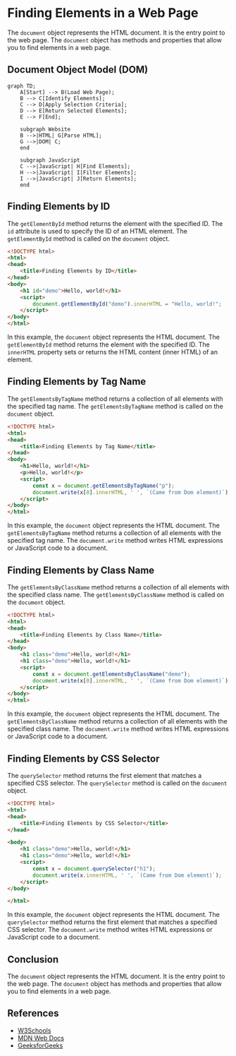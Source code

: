 # Finding Elements in a Web Page 

The `document` object represents the HTML document. It is the entry point to the web page. The `document` object has methods and properties that allow you to find elements in a web page.

## Document Object Model (DOM)

```mermaid
graph TD;
    A[Start] --> B(Load Web Page);
    B --> C[Identify Elements];
    C --> D[Apply Selection Criteria];
    D --> E[Return Selected Elements];
    E --> F[End];

    subgraph Website
    B -->|HTML| G[Parse HTML];
    G -->|DOM| C;
    end

    subgraph JavaScript
    C -->|JavaScript| H[Find Elements];
    H -->|JavaScript| I[Filter Elements];
    I -->|JavaScript| J[Return Elements];
    end

```

## Finding Elements by ID

The `getElementById` method returns the element with the specified ID. The `id` attribute is used to specify the ID of an HTML element. The `getElementById` method is called on the `document` object.

```html
<!DOCTYPE html>
<html>
<head>
    <title>Finding Elements by ID</title>
</head>
<body>
    <h1 id="demo">Hello, world!</h1>
    <script>
        document.getElementById("demo").innerHTML = "Hello, world!";
    </script>
</body>
</html>
```

In this example, the `document` object represents the HTML document. The `getElementById` method returns the element with the specified ID. The `innerHTML` property sets or returns the HTML content (inner HTML) of an element.

## Finding Elements by Tag Name

The `getElementsByTagName` method returns a collection of all elements with the specified tag name. The `getElementsByTagName` method is called on the `document` object.

```html
<!DOCTYPE html>
<html>
<head>
    <title>Finding Elements by Tag Name</title>
</head>
<body>
    <h1>Hello, world!</h1>
    <p>Hello, world!</p>
    <script>
        const x = document.getElementsByTagName("p");
        document.write(x[0].innerHTML, ' ', `(Came from Dom element)`);
    </script>
</body>
</html>
```

In this example, the `document` object represents the HTML document. The `getElementsByTagName` method returns a collection of all elements with the specified tag name. The `document.write` method writes HTML expressions or JavaScript code to a document.


## Finding Elements by Class Name

The `getElementsByClassName` method returns a collection of all elements with the specified class name. The `getElementsByClassName` method is called on the `document` object.

```html
<!DOCTYPE html>
<html>
<head>
    <title>Finding Elements by Class Name</title>
</head>
<body>
    <h1 class="demo">Hello, world!</h1>
    <h1 class="demo">Hello, world!</h1>
    <script>
        const x = document.getElementsByClassName("demo");
        document.write(x[0].innerHTML, ' ', `(Came from Dom element)`);
    </script>
</body>
</html>
```

In this example, the `document` object represents the HTML document. The `getElementsByClassName` method returns a collection of all elements with the specified class name. The `document.write` method writes HTML expressions or JavaScript code to a document.

## Finding Elements by CSS Selector

The `querySelector` method returns the first element that matches a specified CSS selector. The `querySelector` method is called on the `document` object.

```html
<!DOCTYPE html>
<html>
<head>
    <title>Finding Elements by CSS Selector</title>
</head>

<body>
    <h1 class="demo">Hello, world!</h1>
    <h1 class="demo">Hello, world!</h1>
    <script>
        const x = document.querySelector("h1");
        document.write(x.innerHTML, ' ', `(Came from Dom element)`);
    </script>
</body>

</html>
```

In this example, the `document` object represents the HTML document. The `querySelector` method returns the first element that matches a specified CSS selector. The `document.write` method writes HTML expressions or JavaScript code to a document.

## Conclusion

The `document` object represents the HTML document. It is the entry point to the web page. The `document` object has methods and properties that allow you to find elements in a web page.

## References

- [W3Schools](https://www.w3schools.com/js/js_htmldom.asp)
- [MDN Web Docs](https://developer.mozilla.org/en-US/docs/Web/API/Document_Object_Model/Introduction)
- [GeeksforGeeks](https://www.geeksforgeeks.org/dom-document-object-model/)